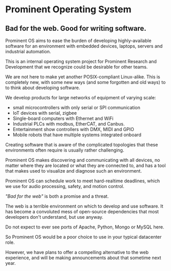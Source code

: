 Prominent Operating System
==========================

## Bad for the web. Good for writing software.

Prominent OS aims to ease the burden of developing highly-available
software for an environment with embedded devices, laptops, servers and
industrial automation.

This is an internal operating system project for Prominent Research and 
Development that we recognize could be desirable for other teams. 

We are not here to make yet another POSIX-compliant Linux-alike. This is
completely new, with some new ways (and some forgotten and old ways) to 
to think about developing software.

We develop products for large networks of equipment of varying scale:

- small microcontrollers with only serial or SPI communication
- IoT devices with serial, zigbee
- Single-board computers with Ethernet and WiFi
- Industrial PLCs with modbus, EtherCAT, and Canbus.
- Entertainment show controllers with DMX, MIDI and GPIO
- Mobile robots that have multiple systems integrated onboard

Creating software that is aware of the complicated topologies that these
environments often require is usually rather challenging.

Prominent OS makes discovering and communicating with all devices, no matter 
where they are located or what they are connected to, and has a tool that makes
used to visualize and diagnose such an environment.

Prominent OS can schedule work to meet hard-realtime deadlines, which we use
for audio processing, safety, and motion control.



_"Bad for the web"_ is both a promise and a threat. 

The web is a terrible environment on which to develop and use software.
It has become a convoluted mess of open-source dependencies that most developers
don't understand, but use anyway.

Do not expect to ever see ports of Apache, Python, Mongo or MySQL here.

So Prominent OS would be a poor choice to use in your typical datacenter role.

However, we have plans to offer a compelling alternative to the web experience,
and will be making announcements about that sometime next year.

